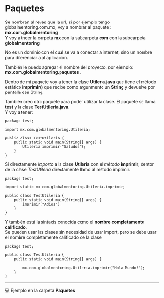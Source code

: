 # Paquetes

Se nombran al reves que la url, si por ejemplo tengo globalmentoring.com.mx, voy a nombrar al paquete : <br>
**mx.com.globalmentoring**<br>
Y voy a tneer la carpeta **mx** con la subcarpeta **com** con la subcarpeta **globalmentoring** <br>

No es un dominio con el cual se va a conectar a internet, sino un nombre para diferenciar a al aplicación. <br>

También le puedo agregar el nombre del proyecto, por ejemplo: **mx.com.globalmentoring.paquetes** . <br>

Dentro de mi paquete voy a tener la clase **Utileria.java** que tiene el método estático **imprimir()** que recibe como argunmento un **String** y devuelve por pantalla esa String. <br>

También creo otro paquete para poder utilizar la clase. El paquete se llama **test** y la clase **TestUtileria.java**.<br>
Y voy a tener: <br>

```
package test;

import mx.com.globalmentoring.Utileria;

public class TestUtileria {
    public static void main(String[] args) {
        Utileria.imprimir("Saludos");
    }
}
```

Si directamente *importo* a la clase **Utileria** con el *método* **imprimir**, dentor de la clase *TestUtileria* directamente llamo al método imprimir. <br>

```
package test;

import static mx.com.globalmentoring.Utileria.imprimir;

public class TestUtileria {
    public static void main(String[] args) {
        imprimir("Adios");
    }
}
```

Y también está la sintaxis conocida como el **nombre completamente calificado**. <br>
Se pueden usar las clases sin necesidad de usar import, pero se debe usar el nombre completamente calificado de la clase. <br>


```
package test;

public class TestUtileria {
    public static void main(String[] args) {
        
        mx.com.globalmentoring.Utileria.imprimir("Hola Mundo!");
    }
}

```

---


💻 Ejemplo en la carpeta **Paquetes**
